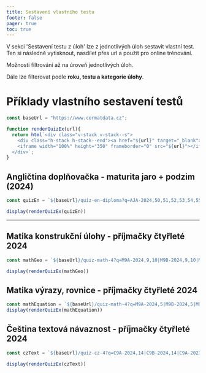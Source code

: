 ```yaml
---
title: Sestavení vlastního testu
footer: false
pager: true
toc: true
---
```


V sekci 'Sestavení testu z úloh' lze z jednotlivých úloh sestavit vlastní test. Ten si následně vytisknout, nasdílet přes url a použít pro online trénování. 


<div class="tip" label="Filtrování">
  Možnosti filtrování až na úroveň jednotlivých úloh.
  <p>Dále lze filterovat podle <strong>roku, testu a kategorie úlohy</strong>.</p>
</div>

# Příklady vlastního sestavení testů

```js
const baseUrl = "https://www.cermatdata.cz";

function renderQuizEx(url){
  return html`<div class="v-stack v-stack--s">
    <div class="h-stack h-stack--end"><a href="${url}" target="_blank">Otevřít <span>↗︎</span></a></div>
    <iframe width="100%" height="350" frameborder="0" src="${url}"></iframe>
  </div>`;
}
```


## Angličtina doplňovačka - maturita jaro + podzim (2024)

```js
const quizEn = `${baseUrl}/quiz-en-diploma?q=AJA-2024,50,51,52,53,54,55,56,57,58,59,60,61,62,63,64|AJB-2024,50,51,52,53,54,55,56,57,58,59,60,61,62,63,64?layout=multiColumn&useFormControl=true&useCode=true`;

display(renderQuizEx(quizEn))

```
---

## Matika konstrukční úlohy - příjmačky čtyřleté 2024

```js
const mathGeo = `${baseUrl}/quiz-math-4?q=M9A-2024,9,10|M9B-2024,9,10|M9C-2024,9,10|M9D-2024,9,10?layout=multiColumn&useFormControl=true&useCode=true&useResources=true`

display(renderQuizEx(mathGeo))
```


## Matika výrazy, rovnice - příjmačky čtyřleté 2024

```js
const mathEquation = `${baseUrl}/quiz-math-4?q=M9A-2024,5|M9B-2024,5|M9C-2024,5|M9D-2024,5?layout=multiColumn&useFormControl=true&useCode=true&useResources=true`
display(renderQuizEx(mathEquation))
```

## Čeština textová návaznost - příjmačky čtyřleté 2024

```js
const czText = `${baseUrl}/quiz-cz-4?q=C9A-2024,14|C9B-2024,14|C9A-2023,15|C9B-2023,14|C9C-2023,15?layout=multiColumn&useFormControl=true&useCode=true`

display(renderQuizEx(czText))
```
